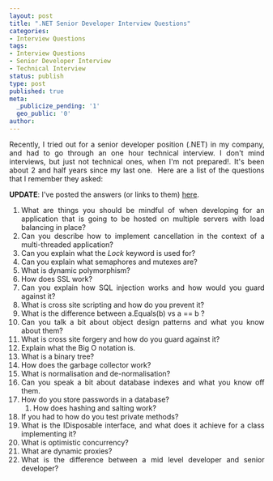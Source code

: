 ```yaml
---
layout: post
title: ".NET Senior Developer Interview Questions"
categories:
- Interview Questions
tags:
- Interview Questions
- Senior Developer Interview
- Technical Interview
status: publish
type: post
published: true
meta:
  _publicize_pending: '1'
  geo_public: '0'
author: 
---
```

<p align="justify">Recently, I tried out for a senior developer position (.NET) in my company, and had to go through an one hour technical interview. I don't mind interviews, but just not technical ones, when I'm not prepared!. It's been about 2 and half years since my last one.  Here are a list of the questions that I remember they asked:</p>
<p align="justify"><strong>UPDATE</strong>: I've posted the answers (or links to them) <a href="http://pwee167.wordpress.com/2014/01/02/answers-to-net-senior-developer-interview-questions/" target="_blank">here</a>.</p>
<ol>
<li>
<div align="justify">What are things you should be mindful of when developing for an application that is going to be hosted on multiple servers with load balancing in place?</div>
</li>
<li>
<div align="justify">Can you describe how to implement cancellation in the context of a multi-threaded application?</div>
</li>
<li>
<div align="justify">Can you explain what the <em>Lock</em> keyword is used for?</div>
</li>
<li>
<div align="justify">Can you explain what semaphores and mutexes are?</div>
</li>
<li>
<div align="justify">What is dynamic polymorphism?</div>
</li>
<li>
<div align="justify">How does SSL work?</div>
</li>
<li>
<div align="justify">Can you explain how SQL injection works and how would you guard against it?</div>
</li>
<li>
<div align="justify">What is cross site scripting and how do you prevent it?</div>
</li>
<li>
<div align="justify">What is the difference between a.Equals(b) vs a == b ?</div>
</li>
<li>
<div align="justify">Can you talk a bit about object design patterns and what you know about them?</div>
</li>
<li>
<div align="justify">What is cross site forgery and how do you guard against it?</div>
</li>
<li>
<div align="justify">Explain what the Big O notation is.</div>
</li>
<li>
<div align="justify">What is a binary tree?</div>
</li>
<li>
<div align="justify">How does the garbage collector work?</div>
</li>
<li>
<div align="justify">What is normalisation and de-normalisation?</div>
</li>
<li>
<div align="justify">Can you speak a bit about database indexes and what you know off them.</div>
</li>
<li>
<div align="justify">How do you store passwords in a database?</div>
<ol>
<li>
<div align="justify">How does hashing and salting work?</div>
</li>
</ol>
</li>
<li>
<div align="justify">If you had to how do you test private methods?</div>
</li>
<li>
<div align="justify">What is the IDisposable interface, and what does it achieve for a class implementing it?</div>
</li>
<li>
<div align="justify">What is optimistic concurrency?</div>
</li>
<li>
<div align="justify">What are dynamic proxies?</div>
</li>
<li>
<div align="justify">What is the difference between a mid level developer and senior developer?</div>
</li>
</ol>
